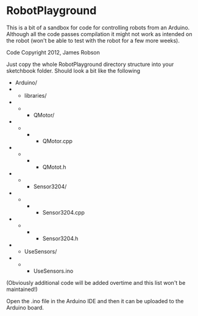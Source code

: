 RobotPlayground
===============

This is a bit of a sandbox for code for controlling robots from an Arduino. Although all the code passes compilation it might not work as intended on the robot (won't be able to test with the robot for a few more weeks).

Code Copyright 2012, James Robson

Just copy the whole RobotPlayground directory structure into your sketchbook folder. Should look a bit like the following

 * Arduino/
 * * libraries/
 * * *  QMotor/
 * * * * QMotor.cpp
 * * * * QMotot.h
 * * * Sensor3204/
 * * * * Sensor3204.cpp
 * * * * Sensor3204.h
 * * UseSensors/
 * * * UseSensors.ino

(Obviously additional code will be added overtime and this list won't be maintained!)

Open the .ino file in the Arduino IDE and then it can be uploaded to the Arduino board.